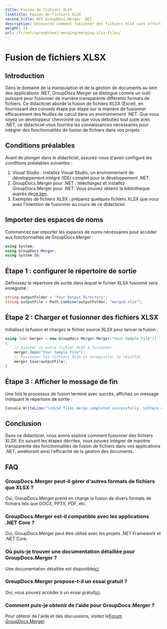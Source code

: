 ```yaml
---
title: Fusion de fichiers XLSX
linktitle: Fusion de fichiers XLSX
second_title: API GroupDocs.Merger .NET
description: Découvrez comment fusionner des fichiers XLSX sans effort dans .NET à l'aide de GroupDocs.Merger. Suivez ce didacticiel étape par étape pour une gestion transparente des documents.
weight: 14
url: /fr/net/spreadsheet-merging/merging-xlsx-files/
---
```


# Fusion de fichiers XLSX

## Introduction
Dans le domaine de la manipulation et de la gestion de documents au sein des applications .NET, GroupDocs.Merger se distingue comme un outil puissant pour fusionner de manière transparente différents formats de fichiers. Ce didacticiel aborde la fusion de fichiers XLSX (Excel), en fournissant des conseils étape par étape sur la manière de fusionner efficacement des feuilles de calcul dans un environnement .NET. Que vous soyez un développeur chevronné ou que vous débutiez tout juste avec .NET, ce didacticiel vous fournira les connaissances nécessaires pour intégrer des fonctionnalités de fusion de fichiers dans vos projets.
## Conditions préalables
Avant de plonger dans le didacticiel, assurez-vous d'avoir configuré les conditions préalables suivantes :
1. Visual Studio : installez Visual Studio, un environnement de développement intégré (IDE) complet pour le développement .NET.
2. GroupDocs.Merger pour .NET : téléchargez et installez GroupDocs.Merger pour .NET. Vous pouvez obtenir la bibliothèque auprès de[ce lien](https://releases.groupdocs.com/merger/net/).
3. Exemples de fichiers XLSX : préparez quelques fichiers XLSX que vous avez l'intention de fusionner au cours de ce didacticiel.

## Importer des espaces de noms
Commencez par importer les espaces de noms nécessaires pour accéder aux fonctionnalités de GroupDocs.Merger :
```csharp
using System; 
using GroupDocs.Merger;
using System.IO;
```
## Étape 1 : configurer le répertoire de sortie
Définissez le répertoire de sortie dans lequel le fichier XLSX fusionné sera enregistré :
```csharp
string outputFolder = "Your Output Directory";
string outputFile = Path.Combine(outputFolder, "merged.xlsx");
```
## Étape 2 : Charger et fusionner des fichiers XLSX
Initialisez la fusion et chargez le fichier source XLSX pour lancer la fusion :
```csharp
using (var merger = new GroupDocs.Merger.Merger("Your Sample File"))
{
    // Ajouter un autre fichier XLSX à fusionner
    merger.Join("Your Sample File");
    // Fusionner les fichiers XLSX et enregistrer le résultat
    merger.Save(outputFile);
}
```
## Étape 3 : Afficher le message de fin
Une fois le processus de fusion terminé avec succès, affichez un message indiquant le répertoire de sortie :
```csharp
Console.WriteLine("\nXLSX files merge completed successfully. \nCheck output in {0}", outputFolder);
```

## Conclusion
Dans ce didacticiel, nous avons exploré comment fusionner des fichiers XLSX. En suivant les étapes décrites, vous pouvez intégrer de manière transparente des fonctionnalités de fusion de fichiers dans vos applications .NET, améliorant ainsi l'efficacité de la gestion des documents.

## FAQ
### GroupDocs.Merger peut-il gérer d'autres formats de fichiers que XLSX ?
Oui, GroupDocs.Merger prend en charge la fusion de divers formats de fichiers tels que DOCX, PPTX, PDF, etc.
### GroupDocs.Merger est-il compatible avec les applications .NET Core ?
Oui, GroupDocs.Merger peut être utilisé avec les projets .NET Framework et .NET Core.
### Où puis-je trouver une documentation détaillée pour GroupDocs.Merger ?
 Une documentation détaillée est disponible[ici](https://tutorials.groupdocs.com/merger/net/).
### GroupDocs.Merger propose-t-il un essai gratuit ?
 Oui, vous pouvez accéder à un essai gratuit[ici](https://releases.groupdocs.com/).
### Comment puis-je obtenir de l’aide pour GroupDocs.Merger ?
 Pour obtenir de l'aide et des discussions, visitez le[Forum GroupDocs.Merger](https://forum.groupdocs.com/c/merger/32).